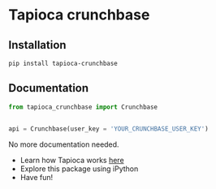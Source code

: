 # Tapioca crunchbase

## Installation
```
pip install tapioca-crunchbase
```

## Documentation
``` python
from tapioca_crunchbase import Crunchbase


api = Crunchbase(user_key = 'YOUR_CRUNCHBASE_USER_KEY')

```

No more documentation needed.

- Learn how Tapioca works [here](http://tapioca-wrapper.readthedocs.org/en/stable/quickstart.html)
- Explore this package using iPython
- Have fun!
